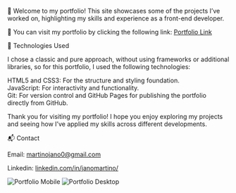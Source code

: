 👋 Welcome to my portfolio! This site showcases some of the projects I’ve worked on, highlighting my skills and experience as a front-end developer.

🔗 You can visit my portfolio by clicking the following link: [Portfolio Link](https://janom2.github.io/)

🚀 Technologies Used


I chose a classic and pure approach, without using frameworks or additional libraries, so for this portfolio, I used the following technologies:

HTML5 and CSS3: For the structure and styling foundation.  
JavaScript: For interactivity and functionality.  
Git: For version control and GitHub Pages for publishing the portfolio directly from GitHub.  


Thank you for visiting my portfolio! I hope you enjoy exploring my projects and seeing how I’ve applied my skills across different developments.

📬 Contact


Email: martinojano0@gmail.com


Linkedin: [linkedin.com/in/janomartino/](https://www.linkedin.com/in/janomartino/)


![Portfolio Mobile](https://github.com/user-attachments/assets/aade5655-a3c2-4583-b8c0-0ec65345bbac)
![Portfolio Desktop](https://github.com/user-attachments/assets/01b9c680-fae2-44b9-8763-132691886771)
